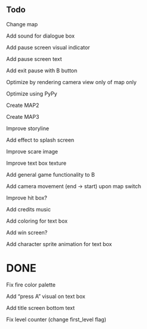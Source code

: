 ## Todo

Change map

Add sound for dialogue box 

Add pause screen visual indicator

Add pause screen text 

Add exit pause with B button

Optimize by rendering camera view only of map only

Optimize using PyPy

Create MAP2

Create MAP3

Improve storyline

Add effect to splash screen

Improve scare image

Improve text box texture

Add general game functionality to B

Add camera movement (end -> start) upon map switch

Improve hit box?

Add credits music

Add coloring for text box

Add win screen?	

Add character sprite animation for text box

# DONE
Fix fire color palette

Add “press A” visual on text box

Add title screen bottom text

Fix level counter (change first_level flag)

